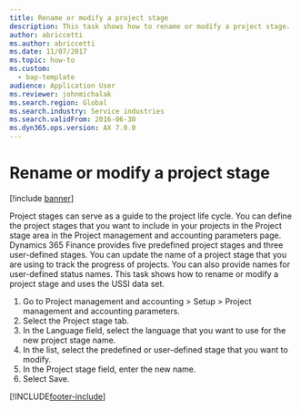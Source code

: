 ```yaml
--- 
title: Rename or modify a project stage
description: This task shows how to rename or modify a project stage. 
author: abriccetti
ms.author: abriccetti
ms.date: 11/07/2017
ms.topic: how-to 
ms.custom: 
  - bap-template
audience: Application User 
ms.reviewer: johnmichalak
ms.search.region: Global
ms.search.industry: Service industries
ms.search.validFrom: 2016-06-30 
ms.dyn365.ops.version: AX 7.0.0 
---
```


# Rename or modify a project stage

[!include [banner](../../includes/banner.md)]

Project stages can serve as a guide to the project life cycle. You can define the project stages that you want to include in your projects in the Project stage area in the Project management and accounting parameters page. Dynamics 365 Finance provides five predefined project stages and three user-defined stages. You can update the name of a project stage that you are using to track the progress of projects. You can also provide names for user-defined status names. This task shows how to rename or modify a project stage and uses the USSI data set.

1. Go to Project management and accounting > Setup > Project management and accounting parameters.
2. Select the Project stage tab.
3. In the Language field, select the language that you want to use for the new project stage name.
4. In the list, select the predefined or user-defined stage that you want to modify. 
5. In the Project stage field, enter the new name.
6. Select Save.


[!INCLUDE[footer-include](../../includes/footer-banner.md)]
